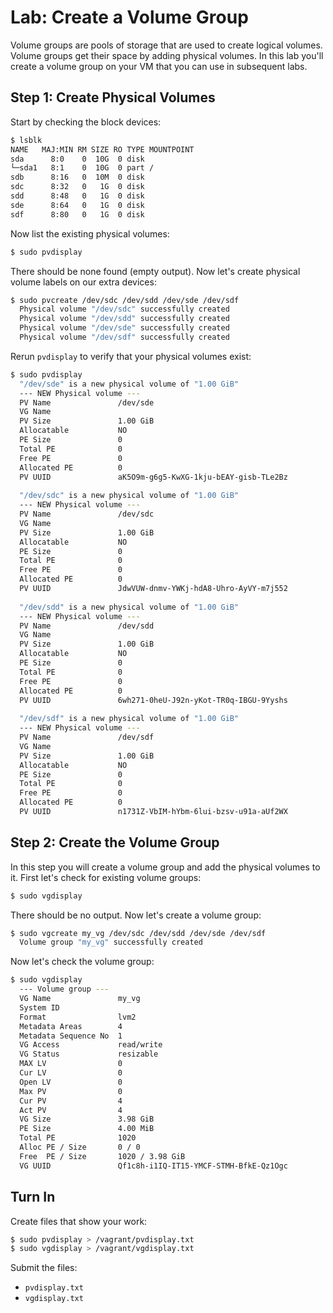# Lab: Create a Volume Group 

Volume groups are pools of storage that are used to create logical volumes. Volume groups get their space by adding physical volumes. In this lab you'll create a volume group on your VM that you can use in subsequent labs. 

## Step 1: Create Physical Volumes 

Start by checking the block devices: 

```bash
$ lsblk 
NAME   MAJ:MIN RM SIZE RO TYPE MOUNTPOINT
sda      8:0    0  10G  0 disk 
└─sda1   8:1    0  10G  0 part /
sdb      8:16   0  10M  0 disk 
sdc      8:32   0   1G  0 disk 
sdd      8:48   0   1G  0 disk 
sde      8:64   0   1G  0 disk 
sdf      8:80   0   1G  0 disk 
```

Now list the existing physical volumes:

```bash
$ sudo pvdisplay
```

There should be none found (empty output). Now let's create physical volume labels on our extra devices: 

```bash
$ sudo pvcreate /dev/sdc /dev/sdd /dev/sde /dev/sdf 
  Physical volume "/dev/sdc" successfully created
  Physical volume "/dev/sdd" successfully created
  Physical volume "/dev/sde" successfully created
  Physical volume "/dev/sdf" successfully created
```

Rerun `pvdisplay` to verify that your physical volumes exist:

```bash
$ sudo pvdisplay
  "/dev/sde" is a new physical volume of "1.00 GiB"
  --- NEW Physical volume ---
  PV Name               /dev/sde
  VG Name               
  PV Size               1.00 GiB
  Allocatable           NO
  PE Size               0   
  Total PE              0
  Free PE               0
  Allocated PE          0
  PV UUID               aK5O9m-g6g5-KwXG-1kju-bEAY-gisb-TLe2Bz
   
  "/dev/sdc" is a new physical volume of "1.00 GiB"
  --- NEW Physical volume ---
  PV Name               /dev/sdc
  VG Name               
  PV Size               1.00 GiB
  Allocatable           NO
  PE Size               0   
  Total PE              0
  Free PE               0
  Allocated PE          0
  PV UUID               JdwVUW-dnmv-YWKj-hdA8-Uhro-AyVY-m7j552
   
  "/dev/sdd" is a new physical volume of "1.00 GiB"
  --- NEW Physical volume ---
  PV Name               /dev/sdd
  VG Name               
  PV Size               1.00 GiB
  Allocatable           NO
  PE Size               0   
  Total PE              0
  Free PE               0
  Allocated PE          0
  PV UUID               6wh271-0heU-J92n-yKot-TR0q-IBGU-9Yyshs
   
  "/dev/sdf" is a new physical volume of "1.00 GiB"
  --- NEW Physical volume ---
  PV Name               /dev/sdf
  VG Name               
  PV Size               1.00 GiB
  Allocatable           NO
  PE Size               0   
  Total PE              0
  Free PE               0
  Allocated PE          0
  PV UUID               n1731Z-VbIM-hYbm-6lui-bzsv-u91a-aUf2WX
```

## Step 2: Create the Volume Group 

In this step you will create a volume group and add the physical volumes to it. First let's check for existing volume groups: 

```bash
$ sudo vgdisplay
```

There should be no output. Now let's create a volume group: 

```bash
$ sudo vgcreate my_vg /dev/sdc /dev/sdd /dev/sde /dev/sdf 
  Volume group "my_vg" successfully created
```

Now let's check the volume group:

```bash
$ sudo vgdisplay 
  --- Volume group ---
  VG Name               my_vg
  System ID             
  Format                lvm2
  Metadata Areas        4
  Metadata Sequence No  1
  VG Access             read/write
  VG Status             resizable
  MAX LV                0
  Cur LV                0
  Open LV               0
  Max PV                0
  Cur PV                4
  Act PV                4
  VG Size               3.98 GiB
  PE Size               4.00 MiB
  Total PE              1020
  Alloc PE / Size       0 / 0   
  Free  PE / Size       1020 / 3.98 GiB
  VG UUID               Qf1c8h-i1IQ-IT15-YMCF-STMH-BfkE-Qz1Ogc
```

## Turn In 

Create files that show your work:

```bash
$ sudo pvdisplay > /vagrant/pvdisplay.txt 
$ sudo vgdisplay > /vagrant/vgdisplay.txt 
```

Submit the files:

  * `pvdisplay.txt`
  * `vgdisplay.txt` 
